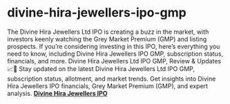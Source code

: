 # divine-hira-jewellers-ipo-gmp
The Divine Hira Jewellers Ltd IPO is creating a buzz in the market, with investors keenly watching the Grey Market Premium (GMP) and listing prospects. If you’re considering investing in this IPO, here’s everything you need to know, including Divine Hira Jewellers IPO GMP, subscription status, financials, and more.
Divine Hira Jewellers Ltd IPO GMP, Review & Updates 📈💎
Stay updated on the latest Divine Hira Jewellers Ltd IPO GMP, subscription status, allotment, and market trends. Get insights into Divine Hira Jewellers IPO financials, Grey Market Premium (GMP), and expert analysis. **[Divine Hira Jewellers IPO](https://www.finowings.com/IPO/divine-hira-jewellers-ipo-gmp/)**
